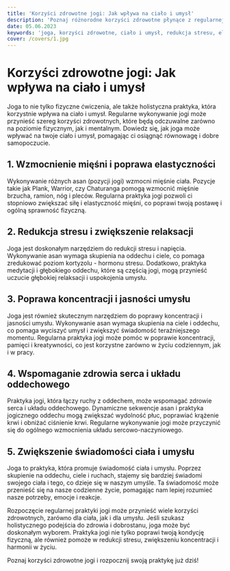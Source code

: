 ```yaml
---
title: 'Korzyści zdrowotne jogi: Jak wpływa na ciało i umysł'
description: 'Poznaj różnorodne korzyści zdrowotne płynące z regularnej praktyki jogi. Dowiedz się, w jaki sposób joga może wpływać na ciało i umysł, wzmocnić mięśnie, poprawić elastyczność oraz redukować stres i zwiększyć koncentrację.'
date: 05.06.2023
keywords: 'joga, korzyści zdrowotne, ciało i umysł, redukcja stresu, elastyczność, koncentracja'
cover: /covers/1.jpg
---
```


# Korzyści zdrowotne jogi: Jak wpływa na ciało i umysł

Joga to nie tylko fizyczne ćwiczenia, ale także holistyczna praktyka, która korzystnie wpływa na ciało i umysł. Regularne wykonywanie jogi może przynieść szereg korzyści zdrowotnych, które będą odczuwalne zarówno na poziomie fizycznym, jak i mentalnym. Dowiedz się, jak joga może wpływać na twoje ciało i umysł, pomagając ci osiągnąć równowagę i dobre samopoczucie.

## 1. Wzmocnienie mięśni i poprawa elastyczności

Wykonywanie różnych asan (pozycji jogi) wzmocni mięśnie ciała. Pozycje takie jak Plank, Warrior, czy Chaturanga pomogą wzmocnić mięśnie brzucha, ramion, nóg i pleców. Regularna praktyka jogi pozwoli ci stopniowo zwiększać siłę i elastyczność mięśni, co poprawi twoją postawę i ogólną sprawność fizyczną.

## 2. Redukcja stresu i zwiększenie relaksacji

Joga jest doskonałym narzędziem do redukcji stresu i napięcia. Wykonywanie asan wymaga skupienia na oddechu i ciele, co pomaga zredukować poziom kortyzolu - hormonu stresu. Dodatkowo, praktyka medytacji i głębokiego oddechu, które są częścią jogi, mogą przynieść uczucie głębokiej relaksacji i uspokojenia umysłu.

## 3. Poprawa koncentracji i jasności umysłu

Joga jest również skutecznym narzędziem do poprawy koncentracji i jasności umysłu. Wykonywanie asan wymaga skupienia na ciele i oddechu, co pomaga wyciszyć umysł i zwiększyć świadomość teraźniejszego momentu. Regularna praktyka jogi może pomóc w poprawie koncentracji, pamięci i kreatywności, co jest korzystne zarówno w życiu codziennym, jak i w pracy.

## 4. Wspomaganie zdrowia serca i układu oddechowego

Praktyka jogi, która łączy ruchy z oddechem, może wspomagać zdrowie serca i układu oddechowego. Dynamiczne sekwencje asan i praktyka jogicznego oddechu mogą zwiększać wydolność płuc, poprawiać krążenie krwi i obniżać ciśnienie krwi. Regularne wykonywanie jogi może przyczynić się do ogólnego wzmocnienia układu sercowo-naczyniowego.

## 5. Zwiększenie świadomości ciała i umysłu

Joga to praktyka, która promuje świadomość ciała i umysłu. Poprzez skupienie na oddechu, ciele i ruchach, stajemy się bardziej świadomi swojego ciała i tego, co dzieje się w naszym umyśle. Ta świadomość może przenieść się na nasze codzienne życie, pomagając nam lepiej rozumieć nasze potrzeby, emocje i reakcje.

Rozpoczęcie regularnej praktyki jogi może przynieść wiele korzyści zdrowotnych, zarówno dla ciała, jak i dla umysłu. Jeśli szukasz holistycznego podejścia do zdrowia i dobrostanu, joga może być doskonałym wyborem. Praktyka jogi nie tylko poprawi twoją kondycję fizyczną, ale również pomoże w redukcji stresu, zwiększeniu koncentracji i harmonii w życiu.

Poznaj korzyści zdrowotne jogi i rozpocznij swoją praktykę już dziś!
